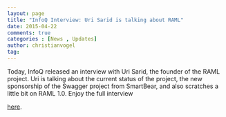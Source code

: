 ```yaml
---
layout: page
title: "InfoQ Interview: Uri Sarid is talking about RAML"
date: 2015-04-22
comments: true
categories : [News , Updates]
author: christianvogel
tag:
---
```


Today, InfoQ released an interview with Uri Sarid, the founder of the RAML project. Uri is talking about the current status of the project, the new sponsorship of the Swagger project from SmartBear, and also scratches a little bit on RAML 1.0. Enjoy the full interview 

[here][1].

 [1]: http://www.infoq.com/news/2015/04/raml-interview-uri-sarid